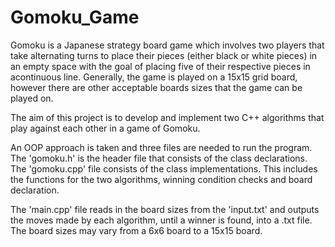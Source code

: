 # Gomoku_Game

Gomoku is a Japanese strategy board game which involves two players that take alternating turns to place their pieces (either black or white
pieces) in an empty space with the goal of placing five of their respective pieces in acontinuous line. Generally, the game is played on a 15x15
grid board, however there are other acceptable boards sizes that the game can be played on. 

The aim of this project is to develop and implement two C++ algorithms that play against each other in a game of Gomoku. 

An OOP approach is taken and three files are needed to run the program. The 'gomoku.h' is the header file that consists of the class declarations.
The 'gomoku.cpp' file consists of the class implementations. This includes the functions for the two algorithms, winning condition checks and board declaration.

The 'main.cpp' file reads in the board sizes from the 'input.txt' and outputs the moves made by each algorithm, until a winner is found, into a .txt file. The board 
sizes may vary from a 6x6 board to a 15x15 board.
